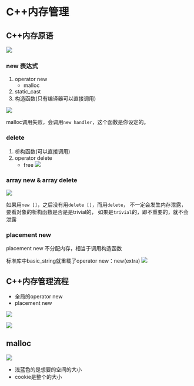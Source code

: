 # C++内存管理

## C++内存原语
![](https://img-blog.csdnimg.cn/20190102084333121.png?x-oss-process=image/watermark,type_ZmFuZ3poZW5naGVpdGk,shadow_10,text_aHR0cHM6Ly9ibG9nLmNzZG4ubmV0L3dlc3Ricm9va2xpdQ==,size_16,color_FFFFFF,t_70)

### new 表达式
1. operator new
    + malloc
2. static_cast
3. 构造函数(只有编译器可以直接调用)

![](https://img-blog.csdnimg.cn/20190102084948788.png?x-oss-process=image/watermark,type_ZmFuZ3poZW5naGVpdGk,shadow_10,text_aHR0cHM6Ly9ibG9nLmNzZG4ubmV0L3dlc3Ricm9va2xpdQ==,size_16,color_FFFFFF,t_70)

malloc调用失败，会调用`new handler`，这个函数是你设定的。


### delete
1. 析构函数(可以直接调用)
2. operator delete
    + free
![](https://img-blog.csdnimg.cn/20190102085253612.png?x-oss-process=image/watermark,type_ZmFuZ3poZW5naGVpdGk,shadow_10,text_aHR0cHM6Ly9ibG9nLmNzZG4ubmV0L3dlc3Ricm9va2xpdQ==,size_16,color_FFFFFF,t_70)

### array new & array delete
![](https://img-blog.csdnimg.cn/20190102090203323.png?x-oss-process=image/watermark,type_ZmFuZ3poZW5naGVpdGk,shadow_10,text_aHR0cHM6Ly9ibG9nLmNzZG4ubmV0L3dlc3Ricm9va2xpdQ==,size_16,color_FFFFFF,t_70)

如果用`new []`，之后没有用`delete []`，而用`delete`，
不一定会发生内存泄露，要看对象的析构函数是否是是trivial的，
如果是`trivial`的，即不重要的，就不会泄露

### placement new
placement new 不分配内存，相当于调用构造函数

标准库中basic_string就重载了operator new：new(extra)
![](https://img-blog.csdnimg.cn/20190103175723610.png?x-oss-process=image/watermark,type_ZmFuZ3poZW5naGVpdGk,shadow_10,text_aHR0cHM6Ly9ibG9nLmNzZG4ubmV0L3dlc3Ricm9va2xpdQ==,size_16,color_FFFFFF,t_70)


## C++内存管理流程
+ 全局的operator new
+ placement new

![](https://img-blog.csdnimg.cn/20190103182013354.png?x-oss-process=image/watermark,type_ZmFuZ3poZW5naGVpdGk,shadow_10,text_aHR0cHM6Ly9ibG9nLmNzZG4ubmV0L3dlc3Ricm9va2xpdQ==,size_16,color_FFFFFF,t_70)

![](https://img-blog.csdnimg.cn/20190103182020853.png?x-oss-process=image/watermark,type_ZmFuZ3poZW5naGVpdGk,shadow_10,text_aHR0cHM6Ly9ibG9nLmNzZG4ubmV0L3dlc3Ricm9va2xpdQ==,size_16,color_FFFFFF,t_70)


## malloc
![](https://img-blog.csdnimg.cn/20190104133908859.png?x-oss-process=image/watermark,type_ZmFuZ3poZW5naGVpdGk,shadow_10,text_aHR0cHM6Ly9ibG9nLmNzZG4ubmV0L3dlc3Ricm9va2xpdQ==,size_16,color_FFFFFF,t_70)

+ 浅蓝色的是想要的空间的大小
+ cookie是整个的大小